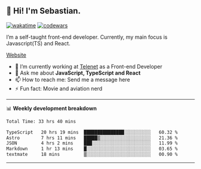 ## 👋 Hi! I'm Sebastian.

[![wakatime](https://wakatime.com/badge/user/df0036c6-328a-4a39-be9b-e49417ed22a1.svg)](https://wakatime.com/@df0036c6-328a-4a39-be9b-e49417ed22a1)
[![codewars](https://www.codewars.com/users/sebavuye/badges/small)](https://www.codewars.com/users/sebavuye)

I’m a self-taught front-end developer. Currently, my main focus is Javascript(TS) and React.

[Website](https://sebastianvuye.be)

- 🔭 I’m currently working at [Telenet](https://telenet.be/) as a Front-end Developer
- 💬 Ask me about **JavaScript, TypeScript and React**
- 📫 How to reach me: Send me a message here
- ⚡ Fun fact: Movie and aviation nerd

-------

📊 **Weekly development breakdown**

<!--START_SECTION:waka-->

```txt
Total Time: 33 hrs 40 mins

TypeScript   20 hrs 19 mins  ███████████████░░░░░░░░░░   60.32 %
Astro        7 hrs 11 mins   █████▒░░░░░░░░░░░░░░░░░░░   21.36 %
JSON         4 hrs 2 mins    ███░░░░░░░░░░░░░░░░░░░░░░   11.99 %
Markdown     1 hr 13 mins    █░░░░░░░░░░░░░░░░░░░░░░░░   03.65 %
textmate     18 mins         ▒░░░░░░░░░░░░░░░░░░░░░░░░   00.90 %
```

<!--END_SECTION:waka-->
-------
